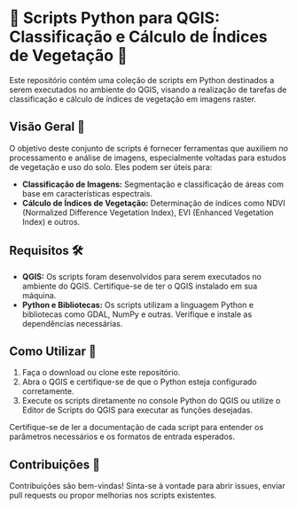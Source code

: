# 🌿 Scripts Python para QGIS: Classificação e Cálculo de Índices de Vegetação 🌱

Este repositório contém uma coleção de scripts em Python destinados a serem executados no ambiente do QGIS, visando a realização de tarefas de classificação e cálculo de índices de vegetação em imagens raster.

## Visão Geral 📸

O objetivo deste conjunto de scripts é fornecer ferramentas que auxiliem no processamento e análise de imagens, especialmente voltadas para estudos de vegetação e uso do solo. Eles podem ser úteis para:

- **Classificação de Imagens:** Segmentação e classificação de áreas com base em características espectrais.
- **Cálculo de Índices de Vegetação:** Determinação de índices como NDVI (Normalized Difference Vegetation Index), EVI (Enhanced Vegetation Index) e outros.

## Requisitos 🛠️

- **QGIS:** Os scripts foram desenvolvidos para serem executados no ambiente do QGIS. Certifique-se de ter o QGIS instalado em sua máquina.
- **Python e Bibliotecas:** Os scripts utilizam a linguagem Python e bibliotecas como GDAL, NumPy e outras. Verifique e instale as dependências necessárias.


## Como Utilizar 🚀

1. Faça o download ou clone este repositório.
2. Abra o QGIS e certifique-se de que o Python esteja configurado corretamente.
3. Execute os scripts diretamente no console Python do QGIS ou utilize o Editor de Scripts do QGIS para executar as funções desejadas.

Certifique-se de ler a documentação de cada script para entender os parâmetros necessários e os formatos de entrada esperados.

## Contribuições 🤝

Contribuições são bem-vindas! Sinta-se à vontade para abrir issues, enviar pull requests ou propor melhorias nos scripts existentes.


